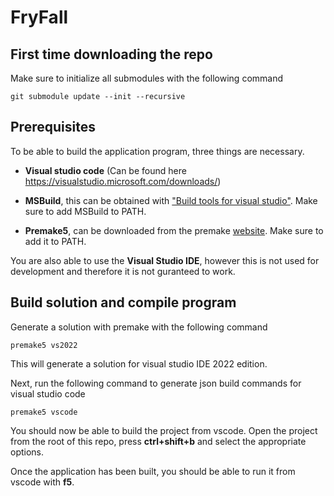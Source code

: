 # FryFall
## First time downloading the repo
Make sure to initialize all submodules with the following command

    git submodule update --init --recursive

## Prerequisites
To be able to build the application program, three things are necessary.

* **Visual studio code** (Can be found here https://visualstudio.microsoft.com/downloads/)

* **MSBuild**, this can be obtained with ["Build tools for visual studio"](https://aka.ms/vs/17/release/vs_BuildTools.exe). Make sure to add MSBuild to PATH.

* **Premake5**, can be downloaded from the premake [website](https://premake.github.io/). Make sure to add it to PATH.

You are also able to use the **Visual Studio IDE**, however this is not used for development and therefore it is not guranteed to work.

## Build solution and compile program
Generate a solution with premake with the following command
    
    premake5 vs2022

This will generate a solution for visual studio IDE 2022 edition.

Next, run the following command to generate json build commands for visual studio code
    
    premake5 vscode

You should now be able to build the project from vscode. Open the project from the root of this repo, press **ctrl+shift+b** and select the appropriate options.

Once the application has been built, you should be able to run it from vscode with **f5**.